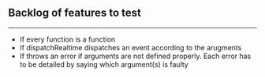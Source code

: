 ## Backlog of features to test

------

* If every function is a function
* If dispatchRealtime dispatches an event according to the arugments
* If throws an error if arguments are not defined properly. Each error has to be detailed by saying which argument(s) is faulty

